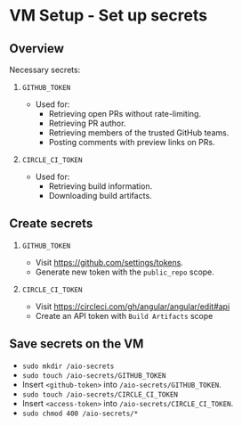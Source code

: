 # VM Setup - Set up secrets


## Overview

Necessary secrets:

1. `GITHUB_TOKEN`
   - Used for:
     - Retrieving open PRs without rate-limiting.
     - Retrieving PR author.
     - Retrieving members of the trusted GitHub teams.
     - Posting comments with preview links on PRs.

2. `CIRCLE_CI_TOKEN`
   - Used for:
     - Retrieving build information.
     - Downloading build artifacts.


## Create secrets

1. `GITHUB_TOKEN`
   - Visit https://github.com/settings/tokens.
   - Generate new token with the `public_repo` scope.

2. `CIRCLE_CI_TOKEN`
   - Visit https://circleci.com/gh/angular/angular/edit#api
   - Create an API token with `Build Artifacts` scope

## Save secrets on the VM

- `sudo mkdir /aio-secrets`
- `sudo touch /aio-secrets/GITHUB_TOKEN`
- Insert `<github-token>` into `/aio-secrets/GITHUB_TOKEN`.
- `sudo touch /aio-secrets/CIRCLE_CI_TOKEN`
- Insert `<access-token>` into `/aio-secrets/CIRCLE_CI_TOKEN`.
- `sudo chmod 400 /aio-secrets/*`
